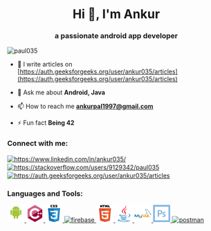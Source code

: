 <h1 align="center">Hi 👋, I'm Ankur</h1>
<h3 align="center">a passionate android app developer</h3>

<p align="left"> <img src="https://komarev.com/ghpvc/?username=paul035&label=Profile%20views&color=0e75b6&style=flat" alt="paul035" /> </p>

- 📝 I write articles on [https://auth.geeksforgeeks.org/user/ankur035/articles](https://auth.geeksforgeeks.org/user/ankur035/articles)

- 💬 Ask me about **Android, Java**

- 📫 How to reach me **ankurpal1997@gmail.com**

- ⚡ Fun fact **Being 42**

<h3 align="left">Connect with me:</h3>
<p align="left">
<a href="https://linkedin.com/in/ankur035/" target="blank"><img align="center" src="https://github.com/paul035/paul035/blob/main/images/linkedin.png" alt="https://www.linkedin.com/in/ankur035/" height="30" width="40" /></a>
<a href="https://stackoverflow.com/users/9129342/paul035" target="blank"><img align="center" src="https://github.com/paul035/paul035/blob/main/images/stack-overflow.png" alt="https://stackoverflow.com/users/9129342/paul035" height="30" width="40" /></a>
<a href="https://auth.geeksforgeeks.org/user/ankur035/articles" target="blank"><img align="center" src="https://github.com/paul035/paul035/blob/main/images/geeks-for-geeks.png" alt="https://auth.geeksforgeeks.org/user/ankur035/articles" height="30" width="40" /></a>
</p>

<h3 align="left">Languages and Tools:</h3>
<p align="left"> <a href="https://developer.android.com" target="_blank"> <img src="https://raw.githubusercontent.com/devicons/devicon/master/icons/android/android-original-wordmark.svg" alt="android" width="40" height="40"/> </a> <a href="https://www.w3schools.com/cpp/" target="_blank"> <img src="https://raw.githubusercontent.com/devicons/devicon/master/icons/cplusplus/cplusplus-original.svg" alt="cplusplus" width="40" height="40"/> </a> <a href="https://www.w3schools.com/css/" target="_blank"> <img src="https://raw.githubusercontent.com/devicons/devicon/master/icons/css3/css3-original-wordmark.svg" alt="css3" width="40" height="40"/> </a> <a href="https://firebase.google.com/" target="_blank"> <img src="https://www.vectorlogo.zone/logos/firebase/firebase-icon.svg" alt="firebase" width="40" height="40"/> </a> <a href="https://www.w3.org/html/" target="_blank"> <img src="https://raw.githubusercontent.com/devicons/devicon/master/icons/html5/html5-original-wordmark.svg" alt="html5" width="40" height="40"/> </a> <a href="https://www.java.com" target="_blank"> <img src="https://raw.githubusercontent.com/devicons/devicon/master/icons/java/java-original.svg" alt="java" width="40" height="40"/> </a> <a href="https://www.mysql.com/" target="_blank"> <img src="https://raw.githubusercontent.com/devicons/devicon/master/icons/mysql/mysql-original-wordmark.svg" alt="mysql" width="40" height="40"/> </a> <a href="https://www.photoshop.com/en" target="_blank"> <img src="https://raw.githubusercontent.com/devicons/devicon/master/icons/photoshop/photoshop-line.svg" alt="photoshop" width="40" height="40"/> </a> <a href="https://postman.com" target="_blank"> <img src="https://www.vectorlogo.zone/logos/getpostman/getpostman-icon.svg" alt="postman" width="40" height="40"/> </a> </p>
